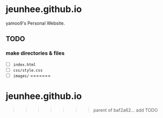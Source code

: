 
# jeunhee.github.io

yamoo9's Personal Website.

## TODO

### make directories & files

- [ ] `index.html`
- [ ] `css/style.css`
- [ ] `images/`
=======
# jeunhee.github.io
>>>>>>> parent of baf2a62... add TODO
